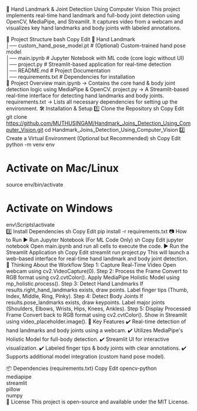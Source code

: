 📌 Hand Landmark & Joint Detection Using Computer Vision
This project implements real-time hand landmark and full-body joint detection using OpenCV, MediaPipe, and Streamlit. It captures video from a webcam and visualizes key hand landmarks and body joints with labeled annotations.

🚀 Project Structure
bash
Copy
Edit
📂 Hand Landmark  
│── custom_hand_pose_model.pt   # (Optional) Custom-trained hand pose model  
│── main.ipynb                  # Jupyter Notebook with ML code (core logic without UI)  
│── project.py                   # Streamlit-based application for real-time detection  
│── README.md                    # Project Documentation  
│── requirements.txt              # Dependencies for installation  
🎯 Project Overview
main.ipynb → Contains the core hand & body joint detection logic using MediaPipe & OpenCV.
project.py → A Streamlit-based real-time interface for detecting hand landmarks and body joints.
requirements.txt → Lists all necessary dependencies for setting up the environment.
🛠️ Installation & Setup
1️⃣ Clone the Repository
sh
Copy
Edit
git clone https://github.com/MUTHUSINGAM/Handmark_Joins_Detection_Using_Computer_Vision.git
cd Handmark_Joins_Detection_Using_Computer_Vision
2️⃣ Create a Virtual Environment (Optional but Recommended)
sh
Copy
Edit
python -m venv env  
# Activate on Mac/Linux  
source env/bin/activate  
# Activate on Windows  
env\Scripts\activate  
3️⃣ Install Dependencies
sh
Copy
Edit
pip install -r requirements.txt
📷 How to Run
▶️ Run Jupyter Notebook (For ML Code Only)
sh
Copy
Edit
jupyter notebook
Open main.ipynb and run all cells to execute the code.
▶️ Run the Streamlit Application
sh
Copy
Edit
streamlit run project.py
This will launch a web-based interface for real-time hand landmark and body joint detection.
🧠 Thinking About the Workflow
Step 1: Capture Real-Time Video
Open webcam using cv2.VideoCapture(0).
Step 2: Process the Frame
Convert to RGB format using cv2.cvtColor().
Apply MediaPipe Holistic Model using mp_holistic.process().
Step 3: Detect Hand Landmarks
If results.right_hand_landmarks exists, draw points.
Label finger tips (Thumb, Index, Middle, Ring, Pinky).
Step 4: Detect Body Joints
If results.pose_landmarks exists, draw keypoints.
Label major joints (Shoulders, Elbows, Wrists, Hips, Knees, Ankles).
Step 5: Display Processed Frame
Convert back to RGB format using cv2.cvtColor().
Show in Streamlit using video_placeholder.image().
📌 Key Features
✔️ Real-time detection of hand landmarks and body joints using a webcam.
✔️ Utilizes MediaPipe's Holistic Model for full-body detection.
✔️ Streamlit UI for interactive visualization.
✔️ Labeled finger tips & body joints with clear annotations.
✔️ Supports additional model integration (custom hand pose model).

📦 Dependencies (requirements.txt)
Copy
Edit
opencv-python  
mediapipe  
streamlit  
pillow  
numpy  
📜 License
This project is open-source and available under the MIT License.
